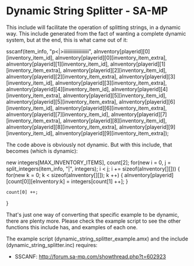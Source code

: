 # Dynamic String Splitter - SA-MP

This include will facilitate the operation of splitting strings, in a dynamic way. This include generated from the fact of wanting a complete dynamic system, but at the end, this is what came out of it:

sscanf(item_info, "p<|>iiiiiiiiiiiiiiiiiiii", aInventory[playerid][0][inventory_item_id], aInventory[playerid][0][inventory_item_extra], aInventory[playerid][1][inventory_item_id], aInventory[playerid][1][inventory_item_extra], aInventory[playerid][2][inventory_item_id], aInventory[playerid][2][inventory_item_extra], aInventory[playerid][3][inventory_item_id], aInventory[playerid][3][inventory_item_extra], aInventory[playerid][4][inventory_item_id], aInventory[playerid][4][inventory_item_extra], aInventory[playerid][5][inventory_item_id], aInventory[playerid][5][inventory_item_extra], aInventory[playerid][6][inventory_item_id], aInventory[playerid][6][inventory_item_extra], aInventory[playerid][7][inventory_item_id], aInventory[playerid][7][inventory_item_extra], aInventory[playerid][8][inventory_item_id], aInventory[playerid][8][inventory_item_extra], aInventory[playerid][9][inventory_item_id], aInventory[playerid][9][inventory_item_extra]);

The code above is obviously not dynamic. But with this include, that becomes (which is dynamic):

new integers[MAX_INVENTORY_ITEMS], count[2];
for(new i = 0, j = split_integers(item_info, "|", integers); i < j; i += sizeof(aInventory[][]))
{
	for(new k = 0; k < sizeof(aInventory[][]); k ++)
	{
		aInventory[playerid][count[0]][eInventory:k] = integers[count[1] ++];
	}

	count[0] ++;
}

That's just one way of converting that specific example to be dynamic, there are plenty more. Please check the example script to see the other functions this include has, and examples of each one.

The example script (dynamic_string_splitter_example.amx) and the include (dynamic_string_splitter.inc) requires:
* SSCANF: http://forum.sa-mp.com/showthread.php?t=602923
